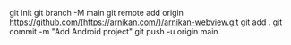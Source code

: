 git init
git branch -M main
git remote add origin https://github.com/(https://arnikan.com/)/arnikan-webview.git
git add .
git commit -m "Add Android project"
git push -u origin main
